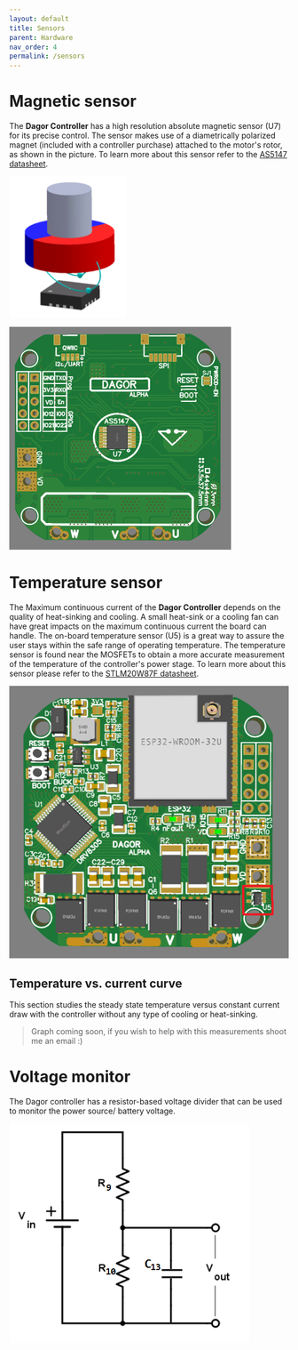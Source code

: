 ```yaml
---
layout: default
title: Sensors
parent: Hardware
nav_order: 4
permalink: /sensors
---
```


# Magnetic sensor

The **Dagor Controller** has a high resolution absolute magnetic sensor (U7) for its precise control. The sensor makes use of a diametrically polarized magnet (included with a controller purchase) attached to the motor's rotor, as shown in the picture. To learn more about this sensor refer to the [AS5147 datasheet](https://ams.com/documents/20143/36005/AS5147_DS000307_2-00.pdf).

![AS5147](Images/Magnet.PNG)

<img src="Images/as5147.png" width=400>

# Temperature sensor

The Maximum continuous current of the **Dagor Controller** depends on the quality of heat-sinking and cooling. A small heat-sink or a cooling fan can have great impacts on the maximum continuous current the board can handle. The on-board temperature sensor (U5) is a great way to assure the user stays within the safe range of operating temperature. The temperature sensor is found near the MOSFETs to obtain a more accurate measurement of the temperature of the controller's power stage. To learn more about this sensor please refer to the [STLM20W87F datasheet](https://datasheet.lcsc.com/szlcsc/1810010411_STMicroelectronics-STLM20W87F_C129796.pdf).

![temp_sensor_dagor](Images/temp_sensor_dagor.png)

## Temperature vs. current curve

This section studies the steady state temperature versus constant current draw with the controller without any type of cooling or heat-sinking.

>Graph coming soon, if you wish to help with this measurements shoot me an email :)

# Voltage monitor

The Dagor controller has a resistor-based voltage divider that can be used to monitor the power source/ battery voltage.

![volt_monitor](Images/volt_monitor.png)
